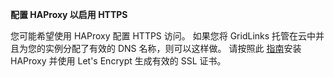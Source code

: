 **配置 HAProxy 以启用 HTTPS**

您可能希望使用 HAProxy 配置 HTTPS 访问。
如果您将 GridLinks 托管在云中并且为您的实例分配了有效的 DNS 名称，则可以这样做。
请按照此 [指南](/docs/user-guide/install/pe/add-haproxy-ubuntu)安装 HAProxy 并使用 Let's Encrypt 生成有效的 SSL 证书。